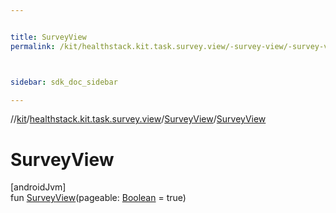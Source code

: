 ```yaml
---


title: SurveyView
permalink: /kit/healthstack.kit.task.survey.view/-survey-view/-survey-view.html



sidebar: sdk_doc_sidebar

---
```



//[kit](/kit.html)/[healthstack.kit.task.survey.view](../index.html)/[SurveyView](index.html)/[SurveyView](-survey-view.html)



# SurveyView



[androidJvm]\
fun [SurveyView](-survey-view.html)(pageable: [Boolean](https://kotlinlang.org/api/latest/jvm/stdlib/kotlin/-boolean/index.html) = true)







